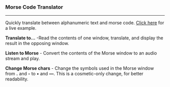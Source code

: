 <h3>Morse Code Translator</h3>
<hr />

<p>Quickly translate between alphanumeric text and morse code. <a href="http://www.robinsf.com/projects/Morse/index.html" target="_blank">Click here</a> for a live example.</p>

<p><strong>Translate to...</strong> -Read the contents of one window, translate, and display the result in the opposing window.</p>
<p><strong>Listen to Morse</strong> - Convert the contents of the Morse window to an audio stream and play.</p>
<p><strong>Change Morse chars</strong> - Change the symbols used in the Morse window from <strong>.</strong> and <strong>-</strong> to <strong>•</strong> and <strong>—</strong>. This is a cosmetic-only change, for better readability.</p>
